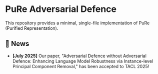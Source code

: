# PuRe Adversarial Defence

This repository provides a minimal, single-file implementation of PuRe (Purified Representation).

## 📢 News

- **[July 2025]** Our paper, "Adversarial Defence without Adversarial Defence: Enhancing Language Model Robustness via Instance-level Principal Component Removal," has been accepted to TACL 2025!
